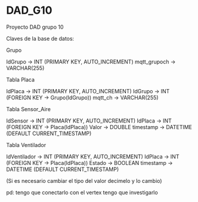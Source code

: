 # DAD_G10
Proyecto DAD grupo 10



Claves de la base de datos:

Grupo

IdGrupo → INT (PRIMARY KEY, AUTO_INCREMENT)
mqtt_grupoch → VARCHAR(255)

Tabla Placa

IdPlaca → INT (PRIMARY KEY, AUTO_INCREMENT)
IdGrupo → INT (FOREIGN KEY → Grupo(IdGrupo))
mqtt_ch → VARCHAR(255)

Tabla Sensor_Aire

IdSensor → INT (PRIMARY KEY, AUTO_INCREMENT)
IdPlaca → INT (FOREIGN KEY → Placa(IdPlaca))
Valor → DOUBLE
timestamp → DATETIME (DEFAULT CURRENT_TIMESTAMP)

Tabla Ventilador

IdVentilador → INT (PRIMARY KEY, AUTO_INCREMENT)
IdPlaca → INT (FOREIGN KEY → Placa(IdPlaca))
Estado → BOOLEAN
timestamp → DATETIME (DEFAULT CURRENT_TIMESTAMP)


(Si es necesario cambiar el tipo del valor decimelo y lo cambio)

pd: tengo que conectarlo con el vertex tengo que investigarlo
